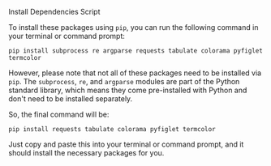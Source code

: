 Install Dependencies Script

To install these packages using `pip`, you can run the following command in your terminal or command prompt:


`pip install subprocess re argparse requests tabulate colorama pyfiglet termcolor`

However, please note that not all of these packages need to be installed via `pip`. The `subprocess`, `re`, and `argparse` modules are part of the Python standard library, which means they come pre-installed with Python and don't need to be installed separately.

So, the final command will be:


`pip install requests tabulate colorama pyfiglet termcolor`

Just copy and paste this into your terminal or command prompt, and it should install the necessary packages for you.
